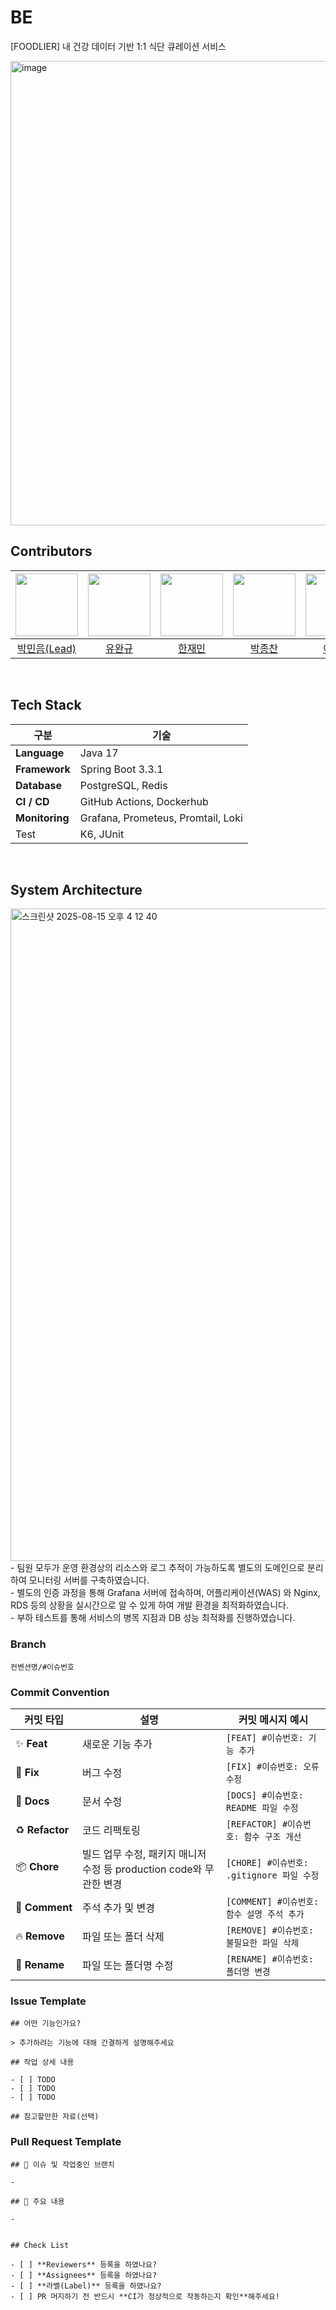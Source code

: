 # BE

[FOODLIER] 내 건강 데이터 기반 1:1 식단 큐레이션 서비스 

<img width="1312" height="743" alt="image" src="https://github.com/user-attachments/assets/089630a5-e390-42f4-a971-371c5193ec65" />


## Contributors
| <img src="https://avatars.githubusercontent.com/u/165489156?v=4" width="100" height="100"> | <img src="https://avatars.githubusercontent.com/u/80953694?v=4" width="100" height="100"> | <img src="https://avatars.githubusercontent.com/u/95339052?v=4" width="100" height="100"> | <img src="https://avatars.githubusercontent.com/u/201078502?v=4" width="100" height="100"> | <img src="https://avatars.githubusercontent.com/u/186348397?v=4" width="100" height="100"> |
|:---:|:---:|:---:|:---:|:---:|
| [박민음(Lead)](https://github.com/parkmineum) | [유완규](https://github.com/beans3142) | [한재민](https://github.com/jaemin0413) | [박종찬](https://github.com/Jongchanpark22) | [이가은](https://github.com/GaEun132) |

<br> 


## Tech Stack
| **구분** | **기술** |
| --- | --- |
| **Language** | Java 17 |
| **Framework** | Spring Boot 3.3.1 |
| **Database** | PostgreSQL, Redis |
| **CI / CD** | GitHub Actions, Dockerhub |
| **Monitoring** | Grafana, Prometeus, Promtail, Loki |
| Test | K6, JUnit |


<br> 

## System Architecture
<img width="2546" height="1044" alt="스크린샷 2025-08-15 오후 4 12 40" src="https://github.com/user-attachments/assets/7a326e07-93b6-444f-8b42-ac8b09c4e18f" />
- 팀원 모두가 운영 환경상의 리소스와 로그 추적이 가능하도록 별도의 도메인으로 분리하여 모니터링 서버를 구축하였습니다.  <br>
- 별도의 인증 과정을 통해 Grafana 서버에 접속하며, 어플리케이션(WAS) 와 Nginx, RDS 등의 상황을 실시간으로 알 수 있게 하여 개발 환경을 최적화하였습니다.  <br>
- 부하 테스트를 통해 서비스의 병목 지점과 DB 성능 최적화를 진행하였습니다. 


<br> 

### Branch
`컨벤션명/#이슈번호`

### Commit Convention
| 커밋 타입 | 설명 | **커밋 메시지 예시** |
| --- | --- | --- |
| ✨ **Feat** | 새로운 기능 추가 | `[FEAT] #이슈번호: 기능 추가` |
| 🐛 **Fix** | 버그 수정 | `[FIX] #이슈번호: 오류 수정` |
| 📄 **Docs** | 문서 수정 | `[DOCS] #이슈번호: README 파일 수정` |
| ♻️ **Refactor** | 코드 리팩토링 | `[REFACTOR] #이슈번호: 함수 구조 개선` |
| 📦 **Chore** | 빌드 업무 수정, 패키지 매니저 수정 등 production code와 무관한 변경 | `[CHORE] #이슈번호: .gitignore 파일 수정` |
| 💬 **Comment** | 주석 추가 및 변경 | `[COMMENT] #이슈번호: 함수 설명 주석 추가` |
| 🔥 **Remove** | 파일 또는 폴더 삭제 | `[REMOVE] #이슈번호: 불필요한 파일 삭제` |
| 🚚 **Rename** | 파일 또는 폴더명 수정 | `[RENAME] #이슈번호: 폴더명 변경` |


### Issue Template
```
## 어떤 기능인가요?

> 추가하려는 기능에 대해 간결하게 설명해주세요

## 작업 상세 내용

- [ ] TODO
- [ ] TODO
- [ ] TODO

## 참고할만한 자료(선택)
```


### Pull Request Template
```
## 🎋 이슈 및 작업중인 브랜치

-

## 🔑 주요 내용

-


## Check List

- [ ] **Reviewers** 등록을 하였나요?
- [ ] **Assignees** 등록을 하였나요?
- [ ] **라벨(Label)** 등록을 하였나요?
- [ ] PR 머지하기 전 반드시 **CI가 정상적으로 작동하는지 확인**해주세요!
```

